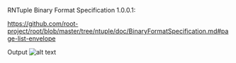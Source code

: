 RNTuple Binary Format Specification 1.0.0.1:


https://github.com/root-project/root/blob/master/tree/ntuple/doc/BinaryFormatSpecification.md#page-list-envelope

Output
![alt text](image.png)